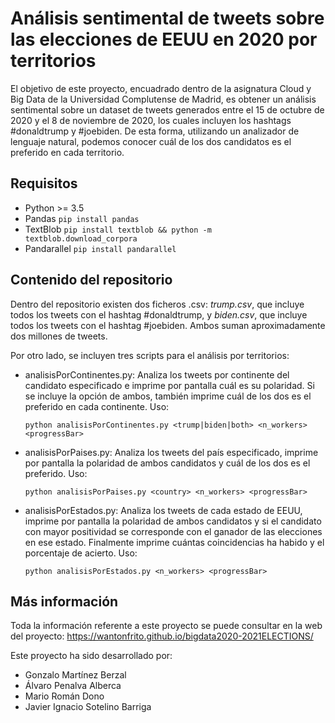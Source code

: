 # Análisis sentimental de tweets sobre las elecciones de EEUU en 2020 por territorios

El objetivo de este proyecto, encuadrado dentro de la asignatura Cloud y Big Data de la Universidad Complutense de Madrid, es obtener un análisis sentimental sobre un dataset de tweets generados entre el 15 de octubre de 2020 y el 8 de noviembre de 2020, los cuales incluyen los hashtags #donaldtrump y #joebiden. De esta forma, utilizando un analizador de lenguaje natural, podemos conocer cuál de los dos candidatos es el preferido en cada territorio.

## Requisitos
* Python >= 3.5
* Pandas `pip install pandas`
* TextBlob `pip install textblob && python -m textblob.download_corpora`
* Pandarallel `pip install pandarallel`

## Contenido del repositorio

Dentro del repositorio existen dos ficheros .csv: *trump.csv*, que incluye todos los tweets con el hashtag #donaldtrump, y *biden.csv*, que incluye todos los tweets con el hashtag #joebiden. Ambos suman aproximadamente dos millones de tweets.

Por otro lado, se incluyen tres scripts para el análisis por territorios:

* analisisPorContinentes.py: Analiza los tweets por continente del candidato especificado e imprime por pantalla cuál es su polaridad. Si se incluye la opción de ambos, también imprime cuál de los dos es el preferido en cada continente. Uso:


      python analisisPorContinentes.py <trump|biden|both> <n_workers> <progressBar>  

* analisisPorPaises.py: Analiza los tweets del país especificado, imprime por pantalla la polaridad de ambos candidatos y cuál de los dos es el preferido. Uso:


      python analisisPorPaises.py <country> <n_workers> <progressBar>
  
* analisisPorEstados.py: Analiza los tweets de cada estado de EEUU, imprime por pantalla la polaridad de ambos candidatos y si el candidato con mayor positividad se corresponde con el ganador de las elecciones en ese estado. Finalmente imprime cuántas coincidencias ha habido y el porcentaje de acierto. Uso:

      python analisisPorEstados.py <n_workers> <progressBar>
  

## Más información

Toda la información referente a este proyecto se puede consultar en la web del proyecto: https://wantonfrito.github.io/bigdata2020-2021ELECTIONS/

Este proyecto ha sido desarrollado por:
* Gonzalo Martínez Berzal
* Álvaro Penalva Alberca
* Mario Román Dono
* Javier Ignacio Sotelino Barriga
